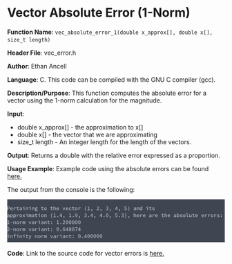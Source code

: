 # Vector Absolute Error (1-Norm)
**Function Name**: ```vec_absolute_error_1(double x_approx[], double x[], size_t length)```

**Header File**: vec_error.h

**Author**: Ethan Ancell

**Language**: C. This code can be compiled with the GNU C compiler (gcc).

**Description/Purpose**: This function computes the absolute error for a vector using the 1-norm calculation for the magnitude.

**Input**:
* double x_approx[] - the approximation to x[]
* double x[] - the vector that we are approximating
* size_t length - An integer length for the length of the vectors.

**Output**: Returns a double with the relative error expressed as a proportion.

**Usage Example**: Example code using the absolute errors can be found [here.](https://github.com/ethanancell/math4610/blob/master/software/vectors/absolute_error.c)

The output from the console is the following:

![Console Output](images/vec_absolute_errors.png)

**Code**: Link to the source code for vector errors is [here.](https://github.com/ethanancell/math4610/blob/master/shared_library/src/vec_error.c)
